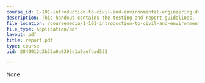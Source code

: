 ```yaml
---
course_id: 1-101-introduction-to-civil-and-environmental-engineering-design-i-fall-2005
description: This handout contains the testing and report guidelines.
file_location: /coursemedia/1-101-introduction-to-civil-and-environmental-engineering-design-i-fall-2005/2849912d3b33a0a0395c1a9aefdad532_report.pdf
file_type: application/pdf
layout: pdf
title: report.pdf
type: course
uid: 2849912d3b33a0a0395c1a9aefdad532

---
```

None